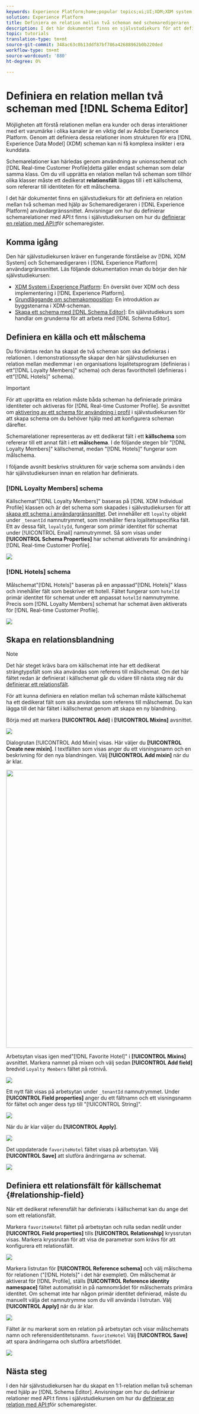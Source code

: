 ```yaml
---
keywords: Experience Platform;home;popular topics;ui;UI;XDM;XDM system;;experience data model;Experience data model;Experience Data Model;data model;Data Model;schema editor;Schema Editor;schema;Schema;schemas;Schemas;create;relationship;Relationship;reference;Reference;
solution: Experience Platform
title: Definiera en relation mellan två scheman med schemaredigeraren
description: I det här dokumentet finns en självstudiekurs för att definiera en relation mellan två scheman med hjälp av Schemaredigeraren i användargränssnittet i Experience Platform.
topic: tutorials
translation-type: tm+mt
source-git-commit: 348ac63c0b13ddf87bf786a42688962b0b220ded
workflow-type: tm+mt
source-wordcount: '880'
ht-degree: 0%

---
```



# Definiera en relation mellan två scheman med [!DNL Schema Editor]

Möjligheten att förstå relationen mellan era kunder och deras interaktioner med ert varumärke i olika kanaler är en viktig del av Adobe Experience Platform. Genom att definiera dessa relationer inom strukturen för era [!DNL Experience Data Model] (XDM) scheman kan ni få komplexa insikter i era kunddata.

Schemarelationer kan härledas genom användning av unionsschemat och [!DNL Real-time Customer Profile]detta gäller endast scheman som delar samma klass. Om du vill upprätta en relation mellan två scheman som tillhör olika klasser måste ett dedikerat **relationsfält** läggas till i ett källschema, som refererar till identiteten för ett målschema.

I det här dokumentet finns en självstudiekurs för att definiera en relation mellan två scheman med hjälp av Schemaredigeraren i [!DNL Experience Platform] användargränssnittet. Anvisningar om hur du definierar schemarelationer med API:t finns i självstudiekursen om hur du [definierar en relation med API:t](relationship-api.md)för schemaregister.

## Komma igång

Den här självstudiekursen kräver en fungerande förståelse av [!DNL XDM System] och Schemaredigeraren i [!DNL Experience Platform] användargränssnittet. Läs följande dokumentation innan du börjar den här självstudiekursen:

* [XDM System i Experience Platform](../home.md): En översikt över XDM och dess implementering i [!DNL Experience Platform].
* [Grundläggande om schemakomposition](../schema/composition.md): En introduktion av byggstenarna i XDM-scheman.
* [Skapa ett schema med [!DNL Schema Editor]](create-schema-ui.md): En självstudiekurs som handlar om grunderna för att arbeta med [!DNL Schema Editor].

## Definiera en källa och ett målschema

Du förväntas redan ha skapat de två scheman som ska definieras i relationen. I demonstrationssyfte skapar den här självstudiekursen en relation mellan medlemmar i en organisations lojalitetsprogram (definieras i ett&quot;[!DNL Loyalty Members]&quot; schema) och deras favorithotell (definieras i ett&quot;[!DNL Hotels]&quot; schema).

>[!IMPORTANT]
>
>För att upprätta en relation måste båda scheman ha definierade primära identiteter och aktiveras för [!DNL Real-time Customer Profile]. Se avsnittet om [aktivering av ett schema för användning i profil](./create-schema-ui.md#profile) i självstudiekursen för att skapa schema om du behöver hjälp med att konfigurera scheman därefter.

Schemarelationer representeras av ett dedikerat fält i ett **källschema** som refererar till ett annat fält i ett **målschema**. I de följande stegen blir &quot;[!DNL Loyalty Members]&quot; källschemat, medan &quot;[!DNL Hotels]&quot; fungerar som målschema.

I följande avsnitt beskrivs strukturen för varje schema som används i den här självstudiekursen innan en relation har definierats.

### [!DNL Loyalty Members] schema

Källschemat&quot;[!DNL Loyalty Members]&quot; baseras på [!DNL XDM Individual Profile] klassen och är det schema som skapades i självstudiekursen för att [skapa ett schema i användargränssnittet](create-schema-ui.md). Det innehåller ett `loyalty` objekt under `_tenantId` namnutrymmet, som innehåller flera lojalitetsspecifika fält. Ett av dessa fält, `loyaltyId`, fungerar som primär identitet för schemat under [!UICONTROL Email] namnutrymmet. Så som visas under **[!UICONTROL Schema Properties]** har schemat aktiverats för användning i [!DNL Real-time Customer Profile].

![](../images/tutorials/relationship/loyalty-members.png)

### [!DNL Hotels] schema

Målschemat&quot;[!DNL Hotels]&quot; baseras på en anpassad&quot;[!DNL Hotels]&quot; klass och innehåller fält som beskriver ett hotell. Fältet fungerar som `hotelId` primär identitet för schemat under ett anpassat `hotelId` namnutrymme. Precis som [!DNL Loyalty Members] schemat har schemat även aktiverats för [!DNL Real-time Customer Profile].

![](../images/tutorials/relationship/hotels.png)

## Skapa en relationsblandning

>[!NOTE]
>
>Det här steget krävs bara om källschemat inte har ett dedikerat strängtypsfält som ska användas som referens till målschemat. Om det här fältet redan är definierat i källschemat går du vidare till nästa steg när du [definierar ett relationsfält](#relationship-field).

För att kunna definiera en relation mellan två scheman måste källschemat ha ett dedikerat fält som ska användas som referens till målschemat. Du kan lägga till det här fältet i källschemat genom att skapa en ny blandning.

Börja med att markera **[!UICONTROL Add]** i **[!UICONTROL Mixins]** avsnittet.

![](../images/tutorials/relationship/loyalty-add-mixin.png)

Dialogrutan [!UICONTROL Add Mixin] visas. Här väljer du **[!UICONTROL Create new mixin]**. I textfälten som visas anger du ett visningsnamn och en beskrivning för den nya blandningen. Välj **[!UICONTROL Add mixin]** när du är klar.

<img src="../images/tutorials/relationship/loyalty-create-new-mixin.png" width="750"><br>

Arbetsytan visas igen med&quot;[!DNL Favorite Hotel]&quot; i **[!UICONTROL Mixins]** avsnittet. Markera namnet på mixen och välj sedan **[!UICONTROL Add field]** bredvid `Loyalty Members` fältet på rotnivå.

![](../images/tutorials/relationship/loyalty-add-field.png)

Ett nytt fält visas på arbetsytan under `_tenantId` namnutrymmet. Under **[!UICONTROL Field properties]** anger du ett fältnamn och ett visningsnamn för fältet och anger dess typ till &quot;[!UICONTROL String]&quot;.

![](../images/tutorials/relationship/relationship-field-details.png)

När du är klar väljer du **[!UICONTROL Apply]**.

![](../images/tutorials/relationship/relationship-field-apply.png)

Det uppdaterade `favoriteHotel` fältet visas på arbetsytan. Välj **[!UICONTROL Save]** att slutföra ändringarna av schemat.

![](../images/tutorials/relationship/relationship-field-save.png)

## Definiera ett relationsfält för källschemat {#relationship-field}

När ett dedikerat referensfält har definierats i källschemat kan du ange det som ett relationsfält.

Markera `favoriteHotel` fältet på arbetsytan och rulla sedan nedåt under **[!UICONTROL Field properties]** tills **[!UICONTROL Relationship]** kryssrutan visas. Markera kryssrutan för att visa de parametrar som krävs för att konfigurera ett relationsfält.

![](../images/tutorials/relationship/relationship-checkbox.png)

Markera listrutan för **[!UICONTROL Reference schema]** och välj målschema för relationen (&quot;[!DNL Hotels]&quot; i det här exemplet). Om målschemat är aktiverat för [!DNL Profile], ställs **[!UICONTROL Reference identity namespace]** fältet automatiskt in på namnområdet för målschemats primära identitet. Om schemat inte har någon primär identitet definierad, måste du manuellt välja det namnutrymme som du vill använda i listrutan. Välj **[!UICONTROL Apply]** när du är klar.

![](../images/tutorials/relationship/reference-schema-id-namespace.png)

Fältet är nu markerat som en relation på arbetsytan och visar målschemats namn och referensidentitetsnamn. `favoriteHotel` Välj **[!UICONTROL Save]** att spara ändringarna och slutföra arbetsflödet.

![](../images/tutorials/relationship/relationship-save.png)

## Nästa steg

I den här självstudiekursen har du skapat en 1:1-relation mellan två scheman med hjälp av [!DNL Schema Editor]. Anvisningar om hur du definierar relationer med API:t finns i självstudiekursen om hur du [definierar en relation med API:t](relationship-api.md)för schemaregister.